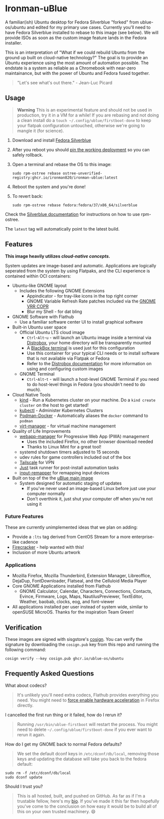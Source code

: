 # Ironman-uBlue

A familiar(ish) Ubuntu desktop for Fedora Silverblue "forked" from ublue-os/ubuntu and edited for my primary use cases.
Currently you'll need to have Fedora Silverblue installed to rebase to this image (see below). We will provide ISOs as soon as the custom image feature lands in the Fedora installer.

This is an interpretation of "What if we could rebuild Ubuntu from the ground up built on cloud-native technology?"
The goal is to provide an Ubuntu experience using the most amount of automation possible.
The endstate is a system as reliable as a Chromebook with near-zero maintainance, but with the power of Ubuntu and Fedora fused together.

> "Let's see what's out there." - Jean-Luc Picard

## Usage

> **Warning**
> This is an experimental feature and should not be used in production, try it in a VM for a while! If you are rebasing and not doing a clean install do a `touch ~/.config/ublue/firstboot-done` to keep your flatpak configuration untouched, otherwise we're going to mangle it (for science).

1.  Download and install [Fedora Silverblue](https://silverblue.fedoraproject.org/download)
1.  After you reboot you should [pin the working deployment](https://docs.fedoraproject.org/en-US/fedora-silverblue/faq/#_about_using_silverblue) so you can safely rollback.
1.  Open a terminal and rebase the OS to this image:

        sudo rpm-ostree rebase ostree-unverified-registry:ghcr.io/ironman820/ironman-ublue:latest

1.  Reboot the system and you're done!

1.  To revert back:

        sudo rpm-ostree rebase fedora:fedora/37/x86_64/silverblue

Check the [Silverblue documentation](https://docs.fedoraproject.org/en-US/fedora-silverblue/) for instructions on how to use rpm-ostree.

The `latest` tag will automatically point to the latest build.

## Features

**This image heavily utilizes _cloud-native concepts_.**

System updates are image-based and automatic. Applications are logically seperated from the system by using Flatpaks, and the CLI experience is contained within OCI containers:

- Ubuntu-like GNOME layout
  - Includes the following GNOME Extensions
    - Appindicator - for tray-like icons in the top right corner
    - GNOME Variable Refresh Rate patches included via the [GNOME VRR COPR](https://copr.fedorainfracloud.org/coprs/kylegospo/gnome-vrr/)
    - Blur my Shell - for dat bling
- GNOME Software with Flathub
  - Use a familiar software center UI to install graphical software
- Built-in Ubuntu user space
  - Official Ubuntu LTS cloud image
    - `Ctrl`-`Alt`-`u` - will launch an Ubuntu image inside a terminal via [Distrobox](https://github.com/89luca89/distrobox), your home directory will be transparently mounted
    - A [BlackBox terminal](https://www.omgubuntu.co.uk/2022/07/blackbox-gtk4-terminal-emulator-for-gnome) is used just for this configuration
    - Use this container for your typical CLI needs or to install software that is not available via Flatpak or Fedora
    - Refer to the [Distrobox documentation](https://distrobox.privatedns.org/#distrobox) for more information on using and configuring custom images
  - GNOME Terminal
    - `Ctrl`-`Alt`-`t` - will launch a host-level GNOME Terminal if you need to do host-level things in Fedora (you shouldn't need to do much).
- Cloud Native Tools
  - [kind](https://kind.sigs.k8s.io/) - Run a Kubernetes cluster on your machine. Do a `kind create cluster` on the host to get started!
  - [kubectl](https://kubernetes.io/docs/reference/kubectl/) - Administer Kubernetes Clusters
  - [Podman-Docker](https://github.com/containers/podman) - Automatically aliases the `docker` command to `podman`
  - [virt-manager](https://virt-manager.org/) - for virtual machine management
- Quality of Life Improvements
  - [webapp-manager](https://github.com/linuxmint/webapp-manager) for Progressive Web App (PWA) management
    - Uses the included Firefox, no other browser download needed
    - Thanks to Linux Mint for a great tool!
  - systemd shutdown timers adjusted to 15 seconds
  - udev rules for game controllers included out of the box
  - [Tailscale](https://tailscale.com/) for VPN
  - [Just](https://github.com/casey/just) task runner for post-install automation tasks
  - [input-remapper](https://github.com/sezanzeb/input-remapper) for remapping input devices
- Built on top of the the [uBlue main image](https://github.com/ublue-os/main)
  - System designed for automatic staging of updates
    - If you've never used an image-based Linux before just use your computer normally
    - Don't overthink it, just shut your computer off when you're not using it

### Future Features

These are currently unimplemented ideas that we plan on adding:

- Provide a `:lts` tag derived from CentOS Stream for a more enterprise-like cadence
- [Firecracker](https://github.com/firecracker-microvm/firecracker) - help wanted with this!
- Inclusion of more Ubuntu artwork

### Applications

- Mozilla Firefox, Mozilla Thunderbird, Extension Manager, Libreoffice, DejaDup, FontDownloader, Flatseal, and the Celluloid Media Player
- Core GNOME Applications installed from Flathub
  - GNOME Calculator, Calendar, Characters, Connections, Contacts, Evince, Firmware, Logs, Maps, NautilusPreviewer, TextEditor, Weather, baobab, clocks, eog, and font-viewer
- All applications installed per user instead of system wide, similar to openSUSE MicroOS. Thanks for the inspiration Team Green!

## Verification

These images are signed with sisgstore's [cosign](https://docs.sigstore.dev/cosign/overview/). You can verify the signature by downloading the `cosign.pub` key from this repo and running the following command:

    cosign verify --key cosign.pub ghcr.io/ublue-os/ubuntu

## Frequently Asked Questions

What about codecs?

> It's unlikely you'll need extra codecs, Flathub provides everything you need. You might need to [force enable hardware acceleration](https://fedoraproject.org/wiki/Firefox_Hardware_acceleration#Web_page_rendering) in Firefox directly.

I cancelled the first run thing or it failed, how do I rerun it?

> Running `/usr/bin/ublue-firstboot` will restart the process. You might need to delete `~/.config/ublue/firstboot-done` if you ever want to rerun it again.

How do I get my GNOME back to normal Fedora defaults?

> We set the default dconf keys in `/etc/dconf/db/local`, removing those keys and updating the database will take you back to the fedora default:

    sudo rm -f /etc/dconf/db/local
    sudo dconf update

Should I trust you?

> This is all hosted, built, and pushed on GitHub. As far as if I'm a trustable fellow, here's my [bio](https://www.ypsidanger.com/about/). If you've made it this far then hopefully you've come to the conclusion on how easy it would be to build all of this on your own trusted machinery. :smile:

